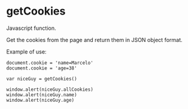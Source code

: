 # getCookies
Javascript function.

Get the cookies from the page and return them in JSON object format.

Example of use:
```
document.cookie = 'name=Marcelo'
document.cookie = 'age=38'

var niceGuy = getCookies()

window.alert(niceGuy.allCookies)
window.alert(niceGuy.name)
window.alert(niceGuy.age)
```

